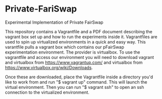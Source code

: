 # Private-FariSwap
Experimental Implementation of Private FairSwap

This repository contains a Vagrantfile and a PDF document describing the vagrant box set up and how to run the experiments inside it. Vagrantfiles are used to spin up virtualized environments in a quick and easy way. This varantfile pulls a vagrant box which contains our pFairSwap experimentation environment. The provider is virtualbox. To use the vagrantfile and access our environment you will need to download vagrant and virtualbox from https://www.vagrantup.com/ and virtualbox from https://www.virtualbox.org/wiki/Downloads.

Once these are downloaded, place the Vagrantfile inside a directory you'd like to work from and run "$ vagrant up" command. This will launch the virtual environment. Then you can run "$ vagrant ssh" to open an ssh connection to the virtualized environment.
